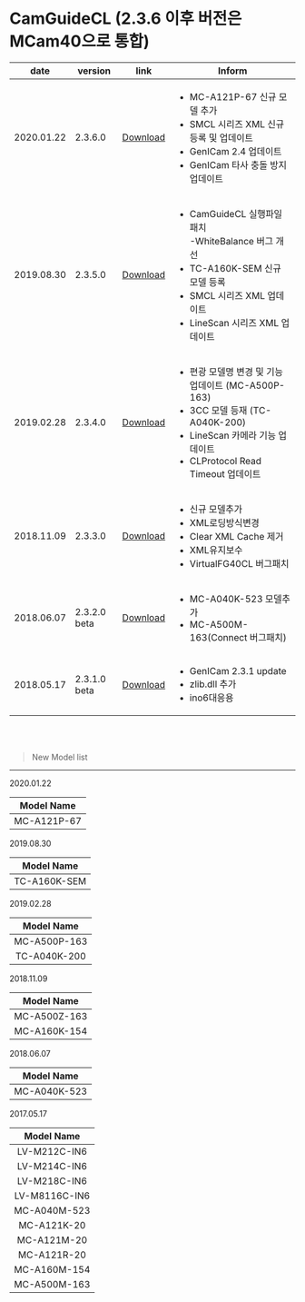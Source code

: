 # CamGuideCL (2.3.6 이후 버전은 MCam40으로 통합)

| date | version | link | Inform |
|---|---|---|-------------|
| 2020.01.22 | 2.3.6.0 | [Download](https://github.com/CREVIS/Camera/raw/master/CamGuideCL/CamGuideCL_V2.3.6.zip)| <ul><li>MC-A121P-67 신규 모델 추가 <br/></li> <li>SMCL 시리즈 XML 신규 등록 및 업데이트</li><li>GenICam 2.4 업데이트 <br/></li><li>GenICam 타사 충돌 방지 업데이트<br/></li>|
| 2019.08.30 | 2.3.5.0 | [Download](https://github.com/CREVIS/Camera/raw/master/CamGuideCL/CamGuideCL_V2.3.5.zip)| <ul><li>CamGuideCL 실행파일 패치 <br/></li>-WhiteBalance 버그 개선 <br/></li> <li>TC-A160K-SEM 신규 모델 등록</li><li>SMCL 시리즈 XML 업데이트 <br/></li><li>LineScan 시리즈 XML 업데이트<br/></li>|
| 2019.02.28 | 2.3.4.0 | [Download](https://github.com/CREVIS/Camera/raw/master/CamGuideCL/CamGuideCL_V2.3.4.zip)| <ul><li>편광 모델명 변경 및 기능 업데이트 (MC-A500P-163) <br/></li> <li>3CC 모델 등재 (TC-A040K-200)</li><li>LineScan 카메라 기능 업데이트 <br/></li><li>CLProtocol Read Timeout 업데이트<br/></li>|
| 2018.11.09 | 2.3.3.0 | [Download](https://github.com/CREVIS/Camera/raw/master/CamGuideCL/CamGuideCL_V2.3.3.zip)| <ul><li>신규 모델추가 <br/></li><li>XML로딩방식변경</li><li>Clear XML Cache 제거<br/></li><li>XML유지보수<br/></li><li>VirtualFG40CL 버그패치<br/></li></ul> |
| 2018.06.07 | 2.3.2.0 beta | [Download](https://github.com/CREVIS/Camera/raw/master/CamGuideCL/CamGuideCL(beta)_V2.3.2.zip)| <ul><li>MC-A040K-523 모델추가 <br/></li><li>MC-A500M-163(Connect 버그패치)</li></ul> |
| 2018.05.17 | 2.3.1.0 beta | [Download](https://github.com/CREVIS/Camera/raw/master/CamGuideCL/CamGuideCL_V2.3.1.0(Beta).zip)| <ul><li>GenICam 2.3.1 update<br/></li><li>zlib.dll 추가</li><li>ino6대응용</li></ul> |






<br><br/>
>New Model list
---------------
2020.01.22

| Model Name |
| :---: |
|MC-A121P-67|


2019.08.30

| Model Name |
| :---: |
|TC-A160K-SEM|


2019.02.28

| Model Name |
| :---: |
|MC-A500P-163|
|TC-A040K-200|


2018.11.09

| Model Name |
| :---: |
|MC-A500Z-163|
|MC-A160K-154|


2018.06.07

| Model Name |
| :---: |
|MC-A040K-523|


2017.05.17

| Model Name |
| :---: |
|LV-M212C-IN6|
|LV-M214C-IN6|
|LV-M218C-IN6|
|LV-M8116C-IN6|
|MC-A040M-523|
|MC-A121K-20|
|MC-A121M-20|
|MC-A121R-20|
|MC-A160M-154|
|MC-A500M-163|
